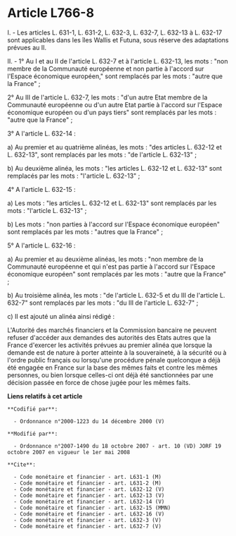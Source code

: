# Article L766-8

I. - Les articles L. 631-1, L. 631-2, L. 632-3, L. 632-7, L. 632-13 à L. 632-17 sont applicables dans les îles Wallis et
Futuna, sous réserve des adaptations prévues au II.

II. - 1° Au I et au II de l'article L. 632-7 et à l'article L. 632-13, les mots : "non membre de la Communauté européenne et
non partie à l'accord sur l'Espace économique européen," sont remplacés par les mots : "autre que la France" ;

2° Au III de l'article L. 632-7, les mots : "d'un autre Etat membre de la Communauté européenne ou d'un autre Etat partie à
l'accord sur l'Espace économique européen ou d'un pays tiers" sont remplacés par les mots : "autre que la France" ;

3° A l'article L. 632-14 :

a) Au premier et au quatrième alinéas, les mots : "des articles L. 632-12 et L. 632-13", sont remplacés par les mots : "de
l'article L. 632-13" ;

b) Au deuxième alinéa, les mots : "les articles L. 632-12 et L. 632-13" sont remplacés par les mots : "l'article L. 632-13" ;

4° A l'article L. 632-15 :

a) Les mots : "les articles L. 632-12 et L. 632-13" sont remplacés par les mots : "l'article L. 632-13" ;

b) Les mots : "non parties à l'accord sur l'Espace économique européen" sont remplacés par les mots : "autres que la
France" ;

5° A l'article L. 632-16 :

a) Au premier et au deuxième alinéas, les mots : "non membre de la Communauté européenne et qui n'est pas partie à l'accord
sur l'Espace économique européen" sont remplacés par les mots : "autre que la France" ;

b) Au troisième alinéa, les mots : "de l'article L. 632-5 et du III de l'article L. 632-7" sont remplacés par les mots : "du
III de l'article L. 632-7" ;

c) Il est ajouté un alinéa ainsi rédigé :

L'Autorité des marchés financiers et la Commission bancaire ne peuvent refuser d'accéder aux demandes des autorités des Etats
autres que la France d'exercer les activités prévues au premier alinéa que lorsque la demande est de nature à porter atteinte
à la souveraineté, à la sécurité ou à l'ordre public français ou lorsqu'une procédure pénale quelconque a déjà été engagée en
France sur la base des mêmes faits et contre les mêmes personnes, ou bien lorsque celles-ci ont déjà été sanctionnées par une
décision passée en force de chose jugée pour les mêmes faits.

**Liens relatifs à cet article**

	**Codifié par**:

	  - Ordonnance n°2000-1223 du 14 décembre 2000 (V)

	**Modifié par**:

	  - Ordonnance n°2007-1490 du 18 octobre 2007 - art. 10 (VD) JORF 19 octobre 2007 en vigueur le 1er mai 2008

	**Cite**:

	  - Code monétaire et financier - art. L631-1 (M)
	  - Code monétaire et financier - art. L631-2 (M)
	  - Code monétaire et financier - art. L632-12 (V)
	  - Code monétaire et financier - art. L632-13 (V)
	  - Code monétaire et financier - art. L632-14 (V)
	  - Code monétaire et financier - art. L632-15 (MMN)
	  - Code monétaire et financier - art. L632-16 (V)
	  - Code monétaire et financier - art. L632-3 (V)
	  - Code monétaire et financier - art. L632-7 (V)
